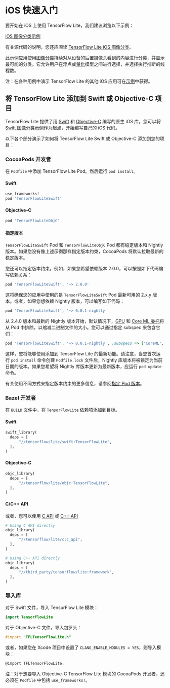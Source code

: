 # iOS 快速入门

要开始在 iOS 上使用 TensorFlow Lite，我们建议浏览以下示例：

<a class="button button-primary" href="https://github.com/tensorflow/examples/tree/master/lite/examples/image_classification/ios">iOS 图像分类示例</a>

有关源代码的说明，您还应阅读 [TensorFlow Lite iOS 图像分类](https://github.com/tensorflow/examples/blob/master/lite/examples/image_classification/ios/EXPLORE_THE_CODE.md)。

此示例应用使用[图像分类](https://www.tensorflow.org/lite/models/image_classification/overview)持续对从设备的后置摄像头看到的内容进行分类，并显示最可能的分类。它允许用户在浮点或[量化](https://www.tensorflow.org/lite/performance/post_training_quantization)模型之间进行选择，并选择执行推断的线程数。

注：在各种用例中演示 TensorFlow Lite 的其他 iOS 应用可在[示例](https://www.tensorflow.org/lite/examples)中获得。

## 将 TensorFlow Lite 添加到 Swift 或 Objective-C 项目

TensorFlow Lite 提供了用 [Swift](https://github.com/tensorflow/tensorflow/tree/master/tensorflow/lite/swift) 和 [Objective-C](https://github.com/tensorflow/tensorflow/tree/master/tensorflow/lite/objc) 编写的原生 iOS 库。您可以将 [Swift 图像分类示例](https://github.com/tensorflow/examples/tree/master/lite/examples/image_classification/ios)作为起点，开始编写自己的 iOS 代码。

以下各个部分演示了如何将 TensorFlow Lite Swift 或 Objective-C 添加到您的项目：

### CocoaPods 开发者

在 `Podfile` 中添加 TensorFlow Lite Pod。然后运行 `pod install`。

#### Swift

```ruby
use_frameworks!
pod 'TensorFlowLiteSwift'
```

#### Objective-C

```ruby
pod 'TensorFlowLiteObjC'
```

#### 指定版本

`TensorFlowLiteSwift` Pod 和 `TensorFlowLiteObjC` Pod 都有稳定版本和 Nightly 版本。如果您没有像上述示例那样指定版本约束，CocoaPods 将默认拉取最新的稳定版本。

您还可以指定版本约束。例如，如果您希望依赖版本 2.0.0，可以按照如下代码编写依赖关系：

```ruby
pod 'TensorFlowLiteSwift', '~> 2.0.0'
```

这将确保您的应用中使用的是 `TensorFlowLiteSwift` Pod 最新可用的 2.x.y 版本。或者，如果您想依赖 Nightly 版本，可以编写如下代码：

```ruby
pod 'TensorFlowLiteSwift', '~> 0.0.1-nightly'
```

从 2.4.0 版本和最新的 Nightly 版本开始，默认情况下，[GPU](https://www.tensorflow.org/lite/performance/gpu) 和 [Core ML 委托](https://www.tensorflow.org/lite/performance/coreml_delegate)将从 Pod 中排除，以缩减二进制文件的大小。您可以通过指定 subspec 来包含它们：

```ruby
pod 'TensorFlowLiteSwift', '~> 0.0.1-nightly', :subspecs => ['CoreML', 'Metal']
```

这样，您将能够使用添加到 TensorFlow Lite 的最新功能。请注意，当您首次运行 `pod install` 命令创建 `Podfile.lock` 文件后，Nightly 库版本将被锁定为当前日期的版本。如果您希望将 Nightly 库版本更新为最新版本，应运行 `pod update` 命令。

有关使用不同方式来指定版本约束的更多信息，请参阅[指定 Pod 版本](https://guides.cocoapods.org/using/the-podfile.html#specifying-pod-versions)。

### Bazel 开发者

在 `BUILD` 文件中，将 `TensorFlowLite` 依赖项添加到目标。

#### Swift

```python
swift_library(
  deps = [
      "//tensorflow/lite/swift:TensorFlowLite",
  ],
)
```

#### Objective-C

```python
objc_library(
  deps = [
      "//tensorflow/lite/objc:TensorFlowLite",
  ],
)
```

#### C/C++ API

或者，您可以使用 [C API](https://www.tensorflow.org/code/tensorflow/lite/c/c_api.h) 或 [C++ API](https://tensorflow.org/lite/api_docs/cc)

```python
# Using C API directly
objc_library(
  deps = [
      "//tensorflow/lite/c:c_api",
  ],
)

# Using C++ API directly
objc_library(
  deps = [
      "//third_party/tensorflow/lite:framework",
  ],
)
```

### 导入库

对于 Swift 文件，导入 TensorFlow Lite 模块：

```swift
import TensorFlowLite
```

对于 Objective-C 文件，导入包罗头：

```objectivec
#import "TFLTensorFlowLite.h"
```

或者，如果您在 Xcode 项目中设置了 `CLANG_ENABLE_MODULES = YES`，则导入模块：

```objectivec
@import TFLTensorFlowLite;
```

注：对于想要导入 Objective-C TensorFlow Lite 模块的 CocoaPods 开发者，还必须在 `Podfile` 中包括 `use_frameworks!`。
